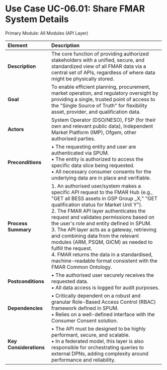 # Use Case UC-06.01: Share FMAR System Details

Primary Module: All Modules (API Layer)

| Element             | Description                                                                                                                                                                                                                                            |
| :------------------ | :--------------------------------------------------------------------------------------------------------------------------------------------------------------------------------------------------------------------------------------------------- |
| **Description**     | The core function of providing authorized stakeholders with a unified, secure, and standardized view of all FMAR data via a central set of APIs, regardless of where data might be physically stored.                                                          |
| **Goal**            | To enable efficient planning, procurement, market operation, and regulatory oversight by providing a single, trusted point of access to the "Single Source of Truth" for flexibility asset, provider, and qualification data.                                     |
| **Actors**          | System Operator (DSO/NESO), FSP (for their own and relevant public data), Independent Market Platform (IMP), Ofgem, other authorised parties.                                                                                                                |
| **Preconditions**   | • The requesting entity and user are authenticated via SPUM. <br> • The entity is authorized to access the specific data slice being requested. <br> • All necessary consumer consents for the underlying data are in place and verifiable.                    |
| **Process Summary** | 1. An authorised user/system makes a specific API request to the FMAR Hub (e.g., "GET all BESS assets in GSP Group _X," "GET qualification status for Market Unit Y"). <br> 2. The FMAR API layer authenticates the request and validates permissions based on the user's role and entity defined in SPUM. <br> 3. The API layer acts as a gateway, retrieving and combining data from the relevant modules (ARM, PSQM, GICM) as needed to fulfill the request. <br> 4. FMAR returns the data in a standardised, machine-readable format consistent with the FMAR Common Ontology. |
| **Postconditions**  | • The authorised user securely receives the requested data. <br> • All data access is logged for audit purposes.                                                                                                                                              |
| **Dependencies**    | • Critically dependent on a robust and granular Role-Based Access Control (RBAC) framework defined in SPUM. <br> • Relies on a well-defined interface with the Consumer Consent solution.                                                                 |
| **Key Considerations** | • The API must be designed to be highly performant, secure, and scalable. <br> • In a federated model, this layer is also responsible for orchestrating queries to external DPNs, adding complexity around performance and reliability. |
